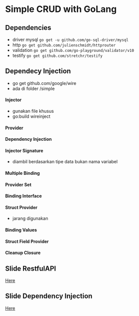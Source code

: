 # Simple CRUD with GoLang

## Dependencies
- driver mysql `go get -u github.com/go-sql-driver/mysql`
- http  `go get github.com/julienschmidt/httprouter`
- validation `go get github.com/go-playground/validator/v10`
- testify `go get github.com/stretchr/testify`

## Dependecy Injection
- go get github.com/google/wire
- ada di folder /simple

#### Injector
- gunakan file khusus
- go:build wireinject

#### Provider
#### Dependency Injection
#### Injector Signature
- diambil berdasarkan tipe data bukan nama variabel
#### Multiple Binding
#### Provider Set
#### Binding Interface
#### Struct Provider
- jarang digunakan
#### Binding Values
#### Struct Field Provider
#### Cleanup Closure

## Slide RestfulAPI
<a href="https://docs.google.com/presentation/d/1CWDLPYNslBY44Krtzbt-YMntxqocNgMgvrObt5p2uxM/edit" target="_blank">Here</a>

## Slide Dependency Injection
<a href="https://docs.google.com/presentation/d/1B6CC23M-XFkGRZwdHLYmkOULM0l1cSCpx02yeXkPb4U/edit#slide=id.p" target="_blank">Here</a>
